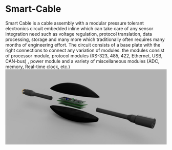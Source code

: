 # Smart-Cable
Smart Cable is a cable assembly with a modular pressure tolerant electronics circuit embedded inline which can take care of any sensor integration need such as voltage regulation, protocol translation, data processing, storage and many more which traditionally often requires many months of engineering effort. The circuit consists of a base plate with the right connections to connect any variation of modules. the modules consist of processor module, protocol modules (RS-323, 485, 422, Ethernet, USB, CAN-bus) , power module and a variety of miscellaneous modules (ADC, memory, Real-time clock, etc.)
![alt text](https://github.com/Cyprus-Subsea/Smart-Cable/blob/main/Smart%20Cable%20Rendering.jpg)
